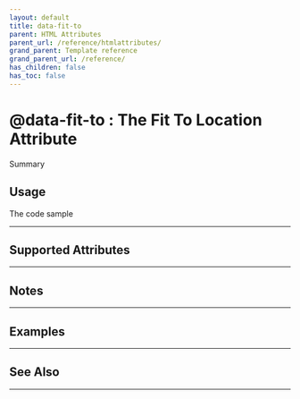 ```yaml
---
layout: default
title: data-fit-to
parent: HTML Attributes
parent_url: /reference/htmlattributes/
grand_parent: Template reference
grand_parent_url: /reference/
has_children: false
has_toc: false
---
```


# @data-fit-to : The Fit To Location Attribute

Summary

## Usage

 The code sample

---

## Supported Attributes


---

## Notes


---

## Examples


---


## See Also


---

